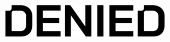 <div align="center">
  <picture>
    <source media="(prefers-color-scheme: dark)" srcset="../assets/logo-dark.svg">
    <img alt="Denied Logo" src="../assets/logo.svg">
  </picture>
</div>
